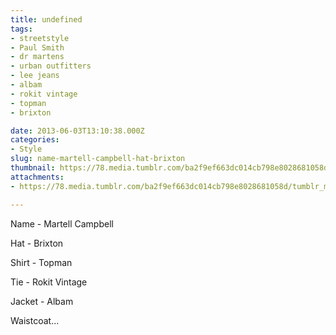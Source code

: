 ```yaml
---
title: undefined
tags:
- streetstyle
- Paul Smith
- dr martens
- urban outfitters
- lee jeans
- albam
- rokit vintage
- topman
- brixton

date: 2013-06-03T13:10:38.000Z
categories:
- Style
slug: name-martell-campbell-hat-brixton
thumbnail: https://78.media.tumblr.com/ba2f9ef663dc014cb798e8028681058d/tumblr_mntj9qDCdX1rhrm24o1_1280.jpg
attachments:
- https://78.media.tumblr.com/ba2f9ef663dc014cb798e8028681058d/tumblr_mntj9qDCdX1rhrm24o1_1280.jpg

---
```


Name - Martell Campbell 

  Hat - Brixton 

  Shirt - Topman 

  Tie - Rokit Vintage 

  Jacket - Albam 

  Waistcoat...
